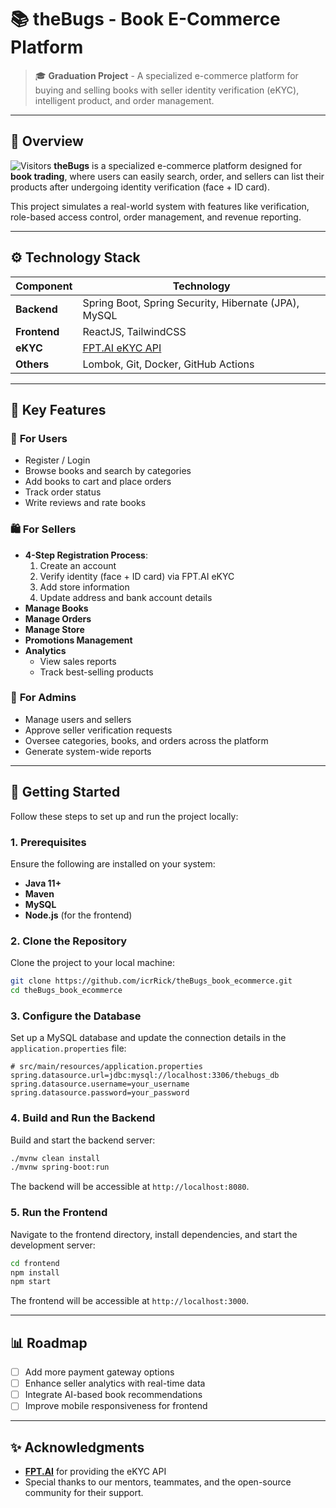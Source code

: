 # 📚 theBugs - Book E-Commerce Platform

> 🎓 **Graduation Project** - A specialized e-commerce platform for buying and selling books with seller identity verification (eKYC), intelligent product, and order management.

---

## 🧾 Overview
![Visitors](https://visitor-badge.laobi.icu/badge?page_id=icrRick.theBugsBook&left_color=slateblue&right_color=darkslateblue&left_text=%F0%9F%A7%BF%20Visitors)
**theBugs** is a specialized e-commerce platform designed for **book trading**, where users can easily search, order, and sellers can list their products after undergoing identity verification (face + ID card). 

This project simulates a real-world system with features like verification, role-based access control, order management, and revenue reporting.

---

## ⚙️ Technology Stack

| Component       | Technology                          |
|------------------|-------------------------------------|
| **Backend**      | Spring Boot, Spring Security, Hibernate (JPA), MySQL |
| **Frontend**     | ReactJS, TailwindCSS               |
| **eKYC**         | [FPT.AI eKYC API](https://fpt.ai/vision/ekyc) |
| **Others**       | Lombok, Git, Docker, GitHub Actions |

---

## 🔑 Key Features

### 👥 **For Users**
- Register / Login
- Browse books and search by categories
- Add books to cart and place orders
- Track order status
- Write reviews and rate books

### 🛍️ **For Sellers**
- **4-Step Registration Process**:
  1. Create an account
  2. Verify identity (face + ID card) via FPT.AI eKYC
  3. Add store information
  4. Update address and bank account details
- **Manage Books**
- **Manage Orders**
- **Manage Store**
- **Promotions Management**
- **Analytics**
  - View sales reports
  - Track best-selling products

### 🔧 **For Admins**
- Manage users and sellers
- Approve seller verification requests
- Oversee categories, books, and orders across the platform
- Generate system-wide reports

---

## 🚀 Getting Started

Follow these steps to set up and run the project locally:

### 1. Prerequisites
Ensure the following are installed on your system:
- **Java 11+**
- **Maven**
- **MySQL**
- **Node.js** (for the frontend)

### 2. Clone the Repository
Clone the project to your local machine:
```bash
git clone https://github.com/icrRick/theBugs_book_ecommerce.git
cd theBugs_book_ecommerce
```

### 3. Configure the Database
Set up a MySQL database and update the connection details in the `application.properties` file:
```properties
# src/main/resources/application.properties
spring.datasource.url=jdbc:mysql://localhost:3306/thebugs_db
spring.datasource.username=your_username
spring.datasource.password=your_password
```

### 4. Build and Run the Backend
Build and start the backend server:
```bash
./mvnw clean install
./mvnw spring-boot:run
```

The backend will be accessible at `http://localhost:8080`.

### 5. Run the Frontend
Navigate to the frontend directory, install dependencies, and start the development server:
```bash
cd frontend
npm install
npm start
```

The frontend will be accessible at `http://localhost:3000`.

---

## 📊 Roadmap

- [ ] Add more payment gateway options
- [ ] Enhance seller analytics with real-time data
- [ ] Integrate AI-based book recommendations
- [ ] Improve mobile responsiveness for frontend

---

## ✨ Acknowledgments

- **[FPT.AI](https://fpt.ai/)** for providing the eKYC API
- Special thanks to our mentors, teammates, and the open-source community for their support.
